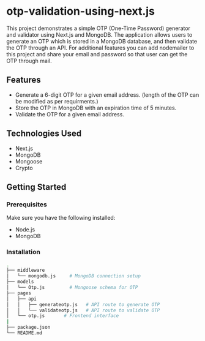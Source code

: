 # otp-validation-using-next.js

This project demonstrates a simple OTP (One-Time Password) generator and validator using Next.js and MongoDB. The application allows users to generate an OTP which is stored in a MongoDB database, and then validate the OTP through an API. For additional features you can add nodemailer to this project and share your email and password so that user can get the OTP through mail.

## Features

- Generate a 6-digit OTP for a given email address. (length of the OTP can be modified as per requirments.)
- Store the OTP in MongoDB with an expiration time of 5 minutes.
- Validate the OTP for a given email address.

## Technologies Used

- Next.js
- MongoDB
- Mongoose
- Crypto

## Getting Started

### Prerequisites

Make sure you have the following installed:

- Node.js
- MongoDB

### Installation

   ```bash
.
├── middleware
│   └── mongodb.js     # MongoDB connection setup
├── models
│   └── Otp.js         # Mongoose schema for OTP
├── pages
│   ├── api
│   │   ├── generateotp.js   # API route to generate OTP
│   │   └── validateotp.js   # API route to validate OTP
│   └── otp.js       # Frontend interface
|
├── package.json
└── README.md

 
